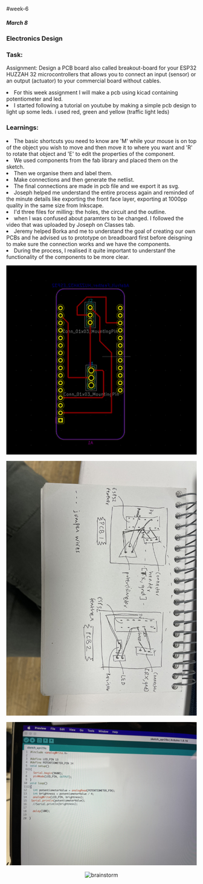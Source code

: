 #week-6
<h5> March 8 </h5>
<h3> Electronics Design </h3>
<h3> Task: </h3>
<p>Assignment: Design a PCB board also called breakout-board for your ESP32 HUZZAH 32 microcontrollers that allows you to connect an input (sensor) or an output (actuator) to your commercial board without cables.

<li> For this week assignment I will make a pcb using kicad containing potentiometer and led.</li>
<li>I started following a tutorial on youtube by making a simple pcb design to light up some leds. i used red, green and yellow (traffic light leds) </li>

<h3> Learnings: </h3>
<li>The basic shortcuts you need to know are 'M' while your mouse is on top of the object you wish to move and then move it to where you want and 'R' to rotate that object and 'E' to edit the properties of the component.
<li>We used components from the fab library and placed them on the sketch.
<li> Then we organise them and label them.
<li> Make connections and then generate the netlist.
<li> The final connections are made in pcb file and we export it as svg.
<li> Joseph helped me understand the entire process again and reminded of the minute details like exporting the front face layer, exporting at 1000pp quality in the same size from Inkscape.
<li>I'd three files for milling: the holes, the circuit and the outline.
<li> when I was confused about paramters to be changed. I followed the video that was uploaded by Joseph on Classes tab.
<li>Jeremy helped Borka and me to understand the goal of creating our own PCBs and he advised us to prototype on breadboard first before deisgning to make sure the connection works and we have the components.
<li> During the process, I realised it quite important to understanf the functionality of the components to be more clear.

<p align="center">
<img title="miro" alt="brainstorm" src="/images/10.png" width="560"/>

<p align="center">
<img title="miro" alt="brainstorm" src="/images/11.jpg" width="560"/>

<p align="center">
<img title="miro" alt="brainstorm" src="/images/12.jpg" width="560"/>

<p align="center">
<img title="miro" alt="brainstorm" src="/images/13.MOV" width="560"/>
